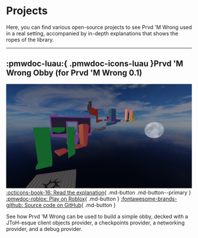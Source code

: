 # Projects

Here, you can find various open-source projects to see Prvd 'M Wrong used in a
real setting, accompanied by in-depth explanations that shows the ropes of the
library.

---

## :pmwdoc-luau:{ .pmwdoc-icons-luau }Prvd 'M Wrong Obby (for Prvd 'M Wrong 0.1)

![Thumbnail](thumbnail-obby.png)
[:octicons-book-16: Read the explanation](obby.md){ .md-button .md-button--primary }
[:pmwdoc-roblox: Play on Roblox](https://www.roblox.com/games/18703010727/Oh-My-Prvd-Obby){ .md-button }
[:fontawesome-brands-github: Source code on GitHub](https://github.com/znotfireman/ohmyprvd-obby){ .md-button }

See how Prvd 'M Wrong can be used to build a simple obby, decked with a JToH-esque
client objects provider, a checkpoints provider, a networking provider, and a
debug provider.
